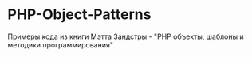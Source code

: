 # PHP-Object-Patterns
Примеры кода из книги Мэтта Зандстры - "PHP объекты, шаблоны и методики программирования"
